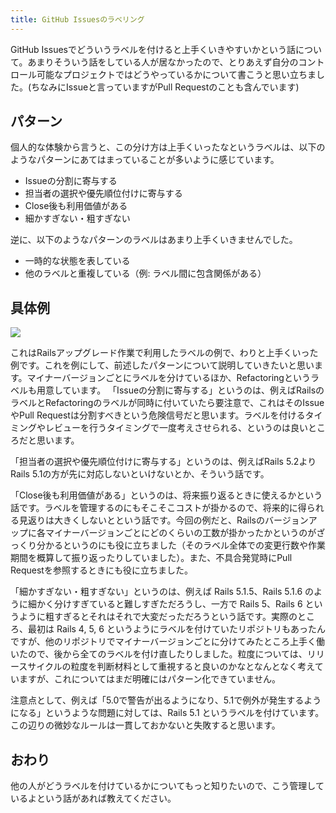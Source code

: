 ```yaml
---
title: GitHub Issuesのラベリング
---
```


GitHub Issuesでどういうラベルを付けると上手くいきやすいかという話について。あまりそういう話をしている人が居なかったので、とりあえず自分のコントロール可能なプロジェクトではどうやっているかについて書こうと思い立ちました。(ちなみにIssueと言っていますがPull Requestのことも含んでいます)

## パターン

個人的な体験から言うと、この分け方は上手くいったなというラベルは、以下のようなパターンにあてはまっていることが多いように感じています。

- Issueの分割に寄与する
- 担当者の選択や優先順位付けに寄与する
- Close後も利用価値がある
- 細かすぎない・粗すぎない

逆に、以下のようなパターンのラベルはあまり上手くいきませんでした。

- 一時的な状態を表している
- 他のラベルと重複している（例: ラベル間に包含関係がある）

## 具体例

![](/images/2019-03-16-github-issues-labeling-1.png)
 
これはRailsアップグレード作業で利用したラベルの例で、わりと上手くいった例です。これを例にして、前述したパターンについて説明していきたいと思います。マイナーバージョンごとにラベルを分けているほか、Refactoringというラベルも用意しています。
「Issueの分割に寄与する」というのは、例えばRailsのラベルとRefactoringのラベルが同時に付いていたら要注意で、これはそのIssueやPull Requestは分割すべきという危険信号だと思います。ラベルを付けるタイミングやレビューを行うタイミングで一度考えさせられる、というのは良いところだと思います。

「担当者の選択や優先順位付けに寄与する」というのは、例えばRails 5.2よりRails 5.1の方が先に対応しないといけないとか、そういう話です。

「Close後も利用価値がある」というのは、将来振り返るときに使えるかという話です。ラベルを管理するのにもそこそこコストが掛かるので、将来的に得られる見返りは大きくしないとという話です。今回の例だと、Railsのバージョンアップに各マイナーバージョンごとにどのくらいの工数が掛かったかというのがざっくり分かるというのにも役に立ちました（そのラベル全体での変更行数や作業期間を概算して振り返ったりしていました）。また、不具合発覚時にPull Requestを参照するときにも役に立ちました。

「細かすぎない・粗すぎない」というのは、例えば Rails 5.1.5、Rails 5.1.6 のように細かく分けすぎていると難しすぎただろうし、一方で Rails 5、Rails 6 というように粗すぎるとそれはそれで大変だっただろうという話です。実際のところ、最初は Rails 4, 5, 6 というようにラベルを付けていたリポジトリもあったんですが、他のリポジトリでマイナーバージョンごとに分けてみたところ上手く働いたので、後から全てのラベルを付け直したりしました。粒度については、リリースサイクルの粒度を判断材料として重視すると良いのかなとなんとなく考えていますが、これについてはまだ明確にはパターン化できていません。

注意点として、例えば「5.0で警告が出るようになり、5.1で例外が発生するようになる」というような問題に対しては、Rails 5.1 というラベルを付けています。この辺りの微妙なルールは一貫しておかないと失敗すると思います。

## おわり

他の人がどうラベルを付けているかについてもっと知りたいので、こう管理しているよという話があれば教えてください。
